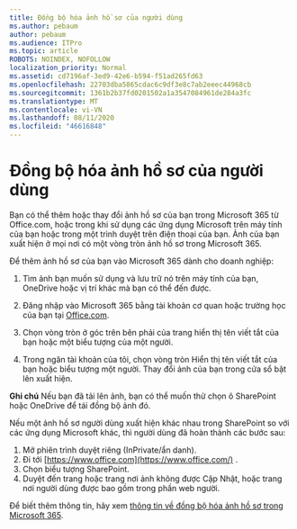 ```yaml
---
title: Đồng bộ hóa ảnh hồ sơ của người dùng
ms.author: pebaum
author: pebaum
ms.audience: ITPro
ms.topic: article
ROBOTS: NOINDEX, NOFOLLOW
localization_priority: Normal
ms.assetid: cd7196af-3ed9-42e6-b594-f51ad265fd63
ms.openlocfilehash: 22703dba5865cdac6c9df3e8c7ab2eeec44968cb
ms.sourcegitcommit: 1361b2b37fd0201502a1a3547084961de284a3fc
ms.translationtype: MT
ms.contentlocale: vi-VN
ms.lasthandoff: 08/11/2020
ms.locfileid: "46616848"
---
```

# <a name="sync-a-users-profile-picture"></a>Đồng bộ hóa ảnh hồ sơ của người dùng

Bạn có thể thêm hoặc thay đổi ảnh hồ sơ của bạn trong Microsoft 365 từ Office.com, hoặc trong khi sử dụng các ứng dụng Microsoft trên máy tính của bạn hoặc trong một trình duyệt trên điện thoại của bạn. Ảnh của bạn xuất hiện ở mọi nơi có một vòng tròn ảnh hồ sơ trong Microsoft 365.

Để thêm ảnh hồ sơ của bạn vào Microsoft 365 dành cho doanh nghiệp:

1. Tìm ảnh bạn muốn sử dụng và lưu trữ nó trên máy tính của bạn, OneDrive hoặc vị trí khác mà bạn có thể đến được.

2. Đăng nhập vào Microsoft 365 bằng tài khoản cơ quan hoặc trường học của bạn tại [Office.com](https://www.office.com).

3. Chọn vòng tròn ở góc trên bên phải của trang hiển thị tên viết tắt của bạn hoặc một biểu tượng của một người.

4. Trong ngăn tài khoản của tôi, chọn vòng tròn Hiển thị tên viết tắt của bạn hoặc biểu tượng một người. Thay đổi ảnh của bạn trong cửa sổ bật lên xuất hiện.

**Ghi chú** Nếu bạn đã tải lên ảnh, bạn có thể muốn thử chọn ô SharePoint hoặc OneDrive để tái đồng bộ ảnh đó.

Nếu một ảnh hồ sơ người dùng xuất hiện khác nhau trong SharePoint so với các ứng dụng Microsoft khác, thì người dùng đã hoàn thành các bước sau:

1. Mở phiên trình duyệt riêng (InPrivate/ẩn danh).
2. Đi tới [https://www.office.com](https://www.office.com/) .
3. Chọn biểu tượng SharePoint.
4. Duyệt đến trang hoặc trang nơi ảnh không được Cập Nhật, hoặc trang nơi người dùng được bao gồm trong phần web người.

Để biết thêm thông tin, hãy xem [thông tin về đồng bộ hóa ảnh hồ sơ trong Microsoft 365](https://support.office.com/article/information-about-profile-picture-synchronization-in-office-365-20594d76-d054-4af4-a660-401133e3d48a).

